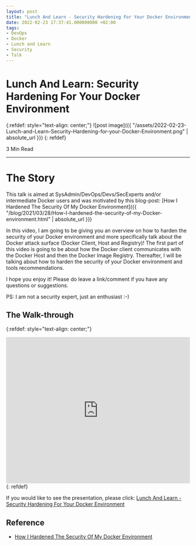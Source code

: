 ```yaml
---
layout: post
title: "Lunch And Learn - Security Hardening For Your Docker Environment"
date: 2022-02-23 17:37:41.000000000 +02:00
tags:
- DevOps
- Docker
- Lunch and Learn
- Security
- Talk
---
```

# Lunch And Learn: Security Hardening For Your Docker Environment

{:refdef: style="text-align: center;"}
![post image]({{ "/assets/2022-02-23-Lunch-and-Learn-Security-Hardening-for-your-Docker-Environment.png" | absolute_url }})
{: refdef}

3 Min Read

---

# The Story

This talk is aimed at SysAdmin/DevOps/Devs/SecExperts and/or intermediate Docker users and was motivated by this blog-post: [How I Hardened The Security Of My Docker Environment]({{ "/blog/2021/03/28/How-I-hardened-the-security-of-my-Docker-environment.html" | absolute_url }})

In this video, I am going to be giving you an overview on how to harden the security of your Docker environment and more specifically talk about the Docker attack surface (Docker Client, Host and Registry)!
The first part of this video is going to be about how the Docker client communicates with the Docker Host and then the Docker Image Registry. Thereafter, I will be talking about how to harden the security of your Docker environment and tools recommendations.

I hope you enjoy it!
Please do leave a link/comment if you have any questions or suggestions.

PS: I am not a security expert, just an enthusiast :-)

## The Walk-through

{:refdef: style="text-align: center;"}
<iframe width="100%" height="400" src="https://www.youtube.com/embed/TyfDoICh6U4" title="YouTube video player" frameborder="0" allow="accelerometer; autoplay; clipboard-write; encrypted-media; gyroscope; picture-in-picture" allowfullscreen></iframe>
{: refdef}

If you would like to see the presentation, please click: [Lunch And Learn - Security Hardening For Your Docker Environment](https://bit.ly/3IhSSZG)

## Reference

- [How I Hardened The Security Of My Docker Environment](https://blog.mphomphego.co.za/blog/2021/03/28/How-I-hardened-the-security-of-my-Docker-environment.html)
